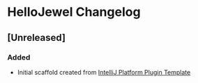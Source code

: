<!-- Keep a Changelog guide -> https://keepachangelog.com -->

# HelloJewel Changelog

## [Unreleased]
### Added
- Initial scaffold created from [IntelliJ Platform Plugin Template](https://github.com/JetBrains/intellij-platform-plugin-template)
